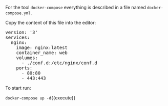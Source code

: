For the tool `docker-compose` everything is described in a file named `docker-compose.yml`.

Copy the content of this file into the editor:

<pre class="file" data-filename="docker-compose.yml" data-target="replace">version: '3'
services:
  nginx: 
    image: nginx:latest
    container_name: web
    volumes:
      - ./conf.d:/etc/nginx/conf.d
    ports:
      - 80:80
      - 443:443
</pre>

To start run:

`docker-compose up -d`{{execute}}